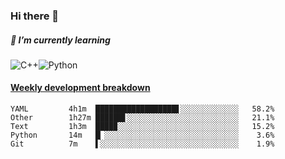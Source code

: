 ### Hi there 👋

##### 🌱 I’m currently learning

![C++](https://img.shields.io/badge/-C++-00599C?style=flat-square&logo=c)![Python](https://img.shields.io/badge/-Python-black?style=flat-square&logo=Python)


<!-- waka-box start -->
#### <a href="https://gist.github.com/bf274261b4c8553e17fc709dfc3cfa97" target="_blank">Weekly development breakdown</a>
```text
YAML    	 4h1m  ██████████████████▋░░░░░░░░░░░░░   58.2% 
Other   	 1h27m ██████▋░░░░░░░░░░░░░░░░░░░░░░░░░   21.1% 
Text    	 1h3m  ████▉░░░░░░░░░░░░░░░░░░░░░░░░░░░   15.2% 
Python  	 14m   █▏░░░░░░░░░░░░░░░░░░░░░░░░░░░░░░    3.6% 
Git     	 7m    ▌░░░░░░░░░░░░░░░░░░░░░░░░░░░░░░░    1.9% 
```
<!-- Powered by https://github.com/YouEclipse/waka-box-go . -->
<!-- waka-box end -->



<!--
**KomoreKalu/KomoreKalu** is a ✨ _special_ ✨ repository because its `README.md` (this file) appears on your GitHub profile.

Here are some ideas to get you started:

- 🔭 I’m currently working on ...
- 🌱 I’m currently learning ...
- 👯 I’m looking to collaborate on ...
- 🤔 I’m looking for help with ...
- 💬 Ask me about ...
- 📫 How to reach me: ...
- 😄 Pronouns: ...
- ⚡ Fun fact: ...
-->
